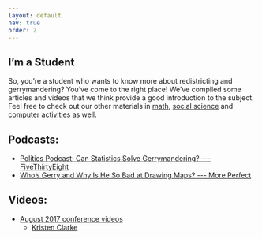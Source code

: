 ```yaml
---
layout: default
nav: true
order: 2
---
```


## I’m a Student

So, you’re a student who wants to know more about redistricting and 
gerrymandering? You’ve come to the right place! We’ve compiled some articles and
videos that we think provide a good introduction to the subject. Feel free to 
check out our other materials in [math]({{site.baseurl}}/math), 
[social science]({{site.baseurl}}/social_science) and 
[computer activities]({{site.baseurl}}/computer_activites) as well.


## Podcasts:

* [Politics Podcast: Can Statistics Solve Gerrymandering? --- FiveThirtyEight](https://fivethirtyeight.com/features/politics-podcast-can-statistics-solve-partisan-gerrymandering/)
* [Who’s Gerry and Why Is He So Bad at Drawing Maps? --- More Perfect](https://www.wnycstudios.org/podcasts/radiolabmoreperfect/episodes/whos-gerry-and-why-he-so-bad-drawing-maps)

## Videos:

* [August 2017 conference videos](https://www.youtube.com/playlist?list=PLr7G5jnVFYLiTpEiQkQB_FyQ372oSO8Au)
    * [Kristen Clarke](https://www.youtube.com/watch?v=CktwjlcBDH4&list=PLr7G5jnVFYLiTpEiQkQB_FyQ372oSO8Au&index=4&t=0s)